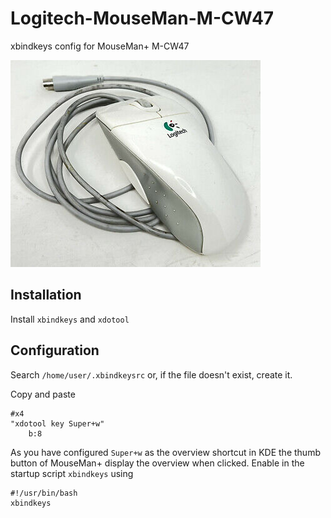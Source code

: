 # Logitech-MouseMan-M-CW47
xbindkeys config for MouseMan+ M-CW47

![MouseMan + M-CW47](mouseman.jpg)

## Installation
Install `xbindkeys` and `xdotool`

## Configuration
Search `/home/user/.xbindkeysrc` or, if the file doesn't exist, create it.

Copy and paste
```
#x4
"xdotool key Super+w"
    b:8
```

As you have configured `Super+w` as the overview shortcut in KDE the thumb button of MouseMan+ display the overview when clicked.
Enable in the startup script `xbindkeys` using 
```
#!/usr/bin/bash
xbindkeys
```
